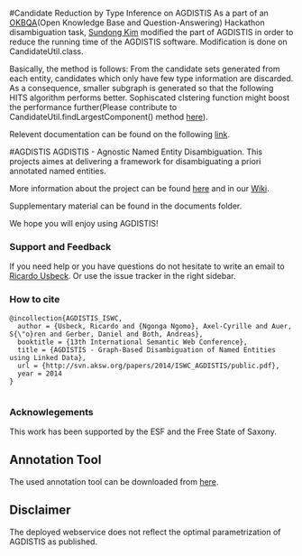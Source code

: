 

#Candidate Reduction by Type Inference on AGDISTIS
As a part of an <a href="http://3.okbqa.org">OKBQA</a>(Open Knowledge Base and Question-Answering) Hackathon  disambiguation task, <a href="https://github.com/Seondong/AGDISTIS">Sundong Kim</a> modified the part of AGDISTIS in order to reduce the running time of the AGDISTIS software. Modification is done on CandidateUtil.class.

Basically, the method is follows:
From the candidate sets generated from each entity, candidates which only have few type information are discarded.
As a consequence, smaller subgraph is generated so that the following HITS algorithm performs better. Sophiscated clstering function might boost the performance further(Please contribute to CandidateUtil.findLargestComponent() method <a href="https://github.com/Seondong/AGDISTIS/blob/master/src/main/java/org/aksw/agdistis/algorithm/CandidateUtil.java">here</a>).

Relevent documentation can be found on the following <a href="https://docs.google.com/presentation/d/1ZsZDb8f8hAlHHlOLyQVee2e5w_wTt10iSD2kAH0Vc3E/edit?usp=sharing">link</a>.







#AGDISTIS
AGDISTIS - Agnostic Named Entity Disambiguation. This projects aimes at delivering a framework for disambiguating a priori annotated named entities.

More information about the project can be found <a href="http://aksw.org/projects/AGDISTIS">here</a> and in our <a href="https://github.com/AKSW/AGDISTIS/wiki">Wiki</a>.

Supplementary material can be found in the documents folder.

We hope you will enjoy using AGDISTIS!

### Support and Feedback
If you need help or you have questions do not hesitate to write an email to  <a href="mailto:usbeck@informatik.uni-leipzig.de">Ricardo Usbeck</a>. Or use the issue tracker in the right sidebar.

### How to cite
```Tex
@incollection{AGDISTIS_ISWC,
  author = {Usbeck, Ricardo and {Ngonga Ngomo}, Axel-Cyrille and Auer, S{\"o}ren and Gerber, Daniel and Both, Andreas},
  booktitle = {13th International Semantic Web Conference},
  title = {AGDISTIS - Graph-Based Disambiguation of Named Entities using Linked Data},
  url = {http://svn.aksw.org/papers/2014/ISWC_AGDISTIS/public.pdf},
  year = 2014
}


```

### Acknowlegements
This work has been supported by the ESF and the Free State of Saxony.


## Annotation Tool

The used annotation tool can be downloaded from <a href="https://github.com/RicardoUsbeck/QRTool">here</a>.

## Disclaimer

The deployed webservice does not reflect the optimal parametrization of AGDISTIS as published.
